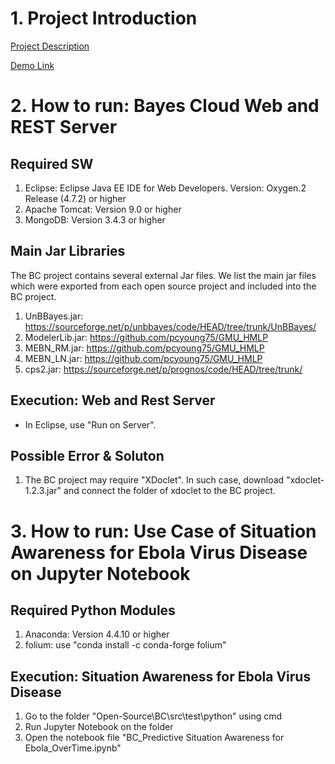 # 1. Project Introduction 

[Project Description](Project%20Description.md)

[Demo Link](http://169.60.94.50:8080/BC/)


# 2. How to run: Bayes Cloud Web and REST Server

## Required SW
1. Eclipse: Eclipse Java EE IDE for Web Developers. Version: Oxygen.2 Release (4.7.2) or higher
2. Apache Tomcat: Version 9.0 or higher
3. MongoDB: Version  3.4.3 or higher

## Main Jar Libraries
The BC project contains several external Jar files. We list the main jar files which were exported from each open source project and included into the BC project.
	
1. UnBBayes.jar: https://sourceforge.net/p/unbbayes/code/HEAD/tree/trunk/UnBBayes/
2. ModelerLib.jar:  https://github.com/pcyoung75/GMU_HMLP
3. MEBN_RM.jar: https://github.com/pcyoung75/GMU_HMLP
4. MEBN_LN.jar: https://github.com/pcyoung75/GMU_HMLP
5. cps2.jar: https://sourceforge.net/p/prognos/code/HEAD/tree/trunk/

## Execution: Web and Rest Server
- In Eclipse, use "Run on Server".

## Possible Error & Soluton 
1. The BC project may require "XDoclet". In such case, download "xdoclet-1.2.3.jar" and connect the folder of xdoclet to the BC project.


# 3. How to run: Use Case of Situation Awareness for Ebola Virus Disease on Jupyter Notebook
## Required Python Modules
1. Anaconda: Version  4.4.10 or higher
2. folium: use "conda install -c conda-forge folium"

## Execution: Situation Awareness for Ebola Virus Disease
1. Go to the folder "Open-Source\BC\src\test\python" using cmd
2. Run Jupyter Notebook on the folder
3. Open the notebook file "BC_Predictive Situation Awareness for Ebola_OverTime.ipynb"
